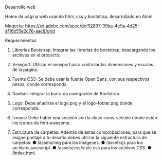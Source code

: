 Desarrollo web

Home de página web usando html, css y bootstrap, desarrollado en Atom


Maqueta: https://xd.adobe.com/spec/dcf92897-39ba-4e9a-4d25-af16b55e2c78-aac8/grid

Requerimientos

1. Librerías Bootstrap: Integrar las librerías de bootstrap, descargando los archivos en
el proyecto.

2. Viewport: Utilizar el viewport para controlar las dimensiones y escalas de la página.

3. Fuente CSS: Se debe usar la fuente Open Sans, con sus respectivos pesos, donde
corresponda.

4. Navbar: Integrar la barra de navegación de Bootstrap.

5. Logo: Debe añadirse el logo.png y el logo-footer.png donde corresponda.

6. Íconos: Debe haber una sección con la clase icons-section dónde están los íconos de
font-awesome.

7. Estructura de carpetas: Además de estas comprobaciones, para que se asigne
puntaje a tu desafío debes utilizar la siguiente estructura de carpetas:
● /assets/img para las imágenes.
● /assets/js para los archivos javascript.
● /assets/css/style.css para los archivos CSS.
● /index.html.
